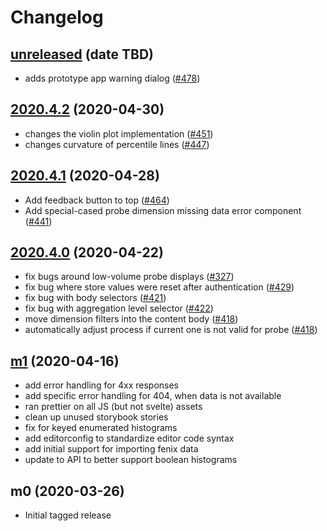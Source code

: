 # Changelog

## [unreleased](https://github.com/mozilla/glam/compare/2020.4.2...HEAD) (date TBD)

- adds prototype app warning dialog ([#478](https://github.com/mozilla/glam/pull/478))

## [2020.4.2](https://github.com/mozilla/glam/compare/2020.4.1...2020.4.2) (2020-04-30)

- changes the violin plot implementation ([#451](https://github.com/mozilla/glam/pull/451))
- changes curvature of percentile lines ([#447](https://github.com/mozilla/glam/pull/447))

## [2020.4.1](https://github.com/mozilla/glam/compare/2020.4.0...2020.4.1) (2020-04-28)

- Add feedback button to top ([#464](https://github.com/mozilla/glam/pull/464))
- Add special-cased probe dimension missing data error component ([#441](https://github.com/mozilla/glam/pull/441))

## [2020.4.0](https://github.com/mozilla/glam/compare/m1...2020.4.0) (2020-04-22)

- fix bugs around low-volume probe displays ([#327](https://github.com/mozilla/glam/issues/327))
- fix bug where store values were reset after authentication ([#429](https://github.com/mozilla/glam/pull/429))
- fix bug with body selectors ([#421](https://github.com/mozilla/glam/pull/421))
- fix bug with aggregation level selector ([#422](https://github.com/mozilla/glam/pull/422))
- move dimension filters into the content body ([#418](https://github.com/mozilla/glam/pull/418))
- automatically adjust process if current one is not valid for probe ([#418](https://github.com/mozilla/glam/pull/418))

## [m1](https://github.com/mozilla/glam/compare/m0...m1) (2020-04-16)

- add error handling for 4xx responses
- add specific error handling for 404, when data is not available
- ran prettier on all JS (but not svelte) assets
- clean up unused storybook stories
- fix for keyed enumerated histograms
- add editorconfig to standardize editor code syntax
- add initial support for importing fenix data
- update to API to better support boolean histograms

## m0 (2020-03-26)

- Initial tagged release
